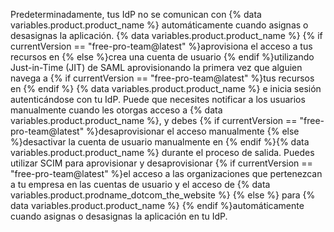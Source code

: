 Predeterminadamente, tus IdP no se comunican con {% data variables.product.product_name %} automáticamente cuando asignas o desasignas la aplicación. {% data variables.product.product_name %} {% if currentVersion == "free-pro-team@latest" %}aprovisiona el acceso a tus recursos en {% else %}crea una cuenta de usuario {% endif %}utilizando Just-in-Time (JIT) de SAML aprovisionando la primera vez que alguien navega a {% if currentVersion == "free-pro-team@latest" %}tus recursos en {% endif %} {% data variables.product.product_name %} e inicia sesión autenticándose con tu IdP. Puede que necesites notificar a los usuarios manualmente cuando les otorgas acceso a {% data variables.product.product_name %}, y debes {% if currentVersion == "free-pro-team@latest" %}desaprovisionar el acceso manualmente {% else %}desactivar la cuenta de usuario manualmente en {% endif %}{% data variables.product.product_name %} durante el proceso de salida. Puedes utilizar SCIM para aprovisionar y desaprovisionar {% if currentVersion == "free-pro-team@latest" %}el acceso a las organizaciones que pertenezcan a tu empresa en las cuentas de usuario y el acceso de {% data variables.product.prodname_dotcom_the_website %} {% else %} para {% data variables.product.product_name %} {% endif %}automáticamente cuando asignas o desasignas la aplicación en tu IdP.
